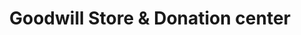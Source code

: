---
title: "Goodwill Store &  Donation center"
url: /edmonton/goodwill-store-and-donation-center/
shop: charity
---